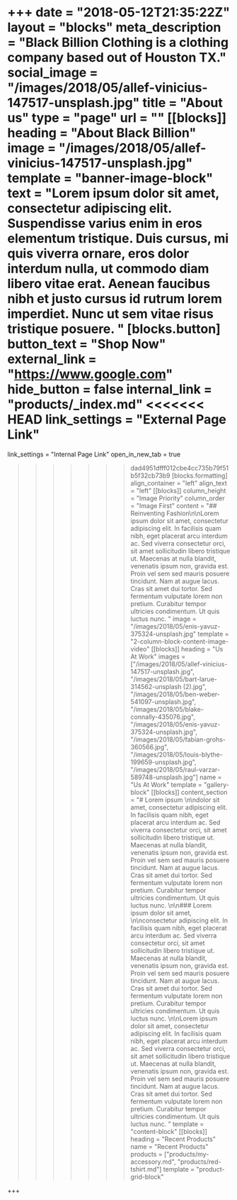 +++
date = "2018-05-12T21:35:22Z"
layout = "blocks"
meta_description = "Black Billion Clothing is a clothing company based out of Houston TX."
social_image = "/images/2018/05/allef-vinicius-147517-unsplash.jpg"
title = "About us"
type = "page"
url = ""
[[blocks]]
heading = "About Black Billion"
image = "/images/2018/05/allef-vinicius-147517-unsplash.jpg"
template = "banner-image-block"
text = "Lorem ipsum dolor sit amet, consectetur adipiscing elit. Suspendisse varius enim in eros elementum tristique. Duis cursus, mi quis viverra ornare, eros dolor interdum nulla, ut commodo diam libero vitae erat. Aenean faucibus nibh et justo cursus id rutrum lorem imperdiet. Nunc ut sem vitae risus tristique posuere.  "
[blocks.button]
button_text = "Shop Now"
external_link = "https://www.google.com"
hide_button = false
internal_link = "products/_index.md"
<<<<<<< HEAD
link_settings = "External Page Link"
=======
link_settings = "Internal Page Link"
open_in_new_tab = true
>>>>>>> dad4951dfff012cbe4cc735b79f51b5f32cb73b9
[blocks.formatting]
align_container = "left"
align_text = "left"
[[blocks]]
column_height = "Image Priority"
column_order = "Image First"
content = "## Reinventing Fashion\n\nLorem ipsum dolor sit amet, consectetur adipiscing elit. In facilisis quam nibh, eget placerat arcu interdum ac. Sed viverra consectetur orci, sit amet sollicitudin libero tristique ut. Maecenas at nulla blandit, venenatis ipsum non, gravida est. Proin vel sem sed mauris posuere tincidunt. Nam at augue lacus. Cras sit amet dui tortor. Sed fermentum vulputate lorem non pretium. Curabitur tempor ultricies condimentum. Ut quis luctus nunc.  "
image = "/images/2018/05/enis-yavuz-375324-unsplash.jpg"
template = "2-column-block-content-image-video"
[[blocks]]
heading = "Us At Work"
images = ["/images/2018/05/allef-vinicius-147517-unsplash.jpg", "/images/2018/05/bart-larue-314562-unsplash (2).jpg", "/images/2018/05/ben-weber-541097-unsplash.jpg", "/images/2018/05/blake-connally-435076.jpg", "/images/2018/05/enis-yavuz-375324-unsplash.jpg", "/images/2018/05/fabian-grohs-360566.jpg", "/images/2018/05/louis-blythe-199659-unsplash.jpg", "/images/2018/05/raul-varzar-589748-unsplash.jpg"]
name = "Us At Work"
template = "gallery-block"
[[blocks]]
content_section = "# Lorem ipsum \n\ndolor sit amet, consectetur adipiscing elit. In facilisis quam nibh, eget placerat arcu interdum ac. Sed viverra consectetur orci, sit amet sollicitudin libero tristique ut. Maecenas at nulla blandit, venenatis ipsum non, gravida est. Proin vel sem sed mauris posuere tincidunt. Nam at augue lacus. Cras sit amet dui tortor. Sed fermentum vulputate lorem non pretium. Curabitur tempor ultricies condimentum. Ut quis luctus nunc.  \n\n### Lorem ipsum dolor sit amet, \n\nconsectetur adipiscing elit. In facilisis quam nibh, eget placerat arcu interdum ac. Sed viverra consectetur orci, sit amet sollicitudin libero tristique ut. Maecenas at nulla blandit, venenatis ipsum non, gravida est. Proin vel sem sed mauris posuere tincidunt. Nam at augue lacus. Cras sit amet dui tortor. Sed fermentum vulputate lorem non pretium. Curabitur tempor ultricies condimentum. Ut quis luctus nunc.  \n\nLorem ipsum dolor sit amet, consectetur adipiscing elit. In facilisis quam nibh, eget placerat arcu interdum ac. Sed viverra consectetur orci, sit amet sollicitudin libero tristique ut. Maecenas at nulla blandit, venenatis ipsum non, gravida est. Proin vel sem sed mauris posuere tincidunt. Nam at augue lacus. Cras sit amet dui tortor. Sed fermentum vulputate lorem non pretium. Curabitur tempor ultricies condimentum. Ut quis luctus nunc.  "
template = "content-block"
[[blocks]]
heading = "Recent Products"
name = "Recent Products"
products = ["products/my-accessory.md", "products/red-tshirt.md"]
template = "product-grid-block"

+++
